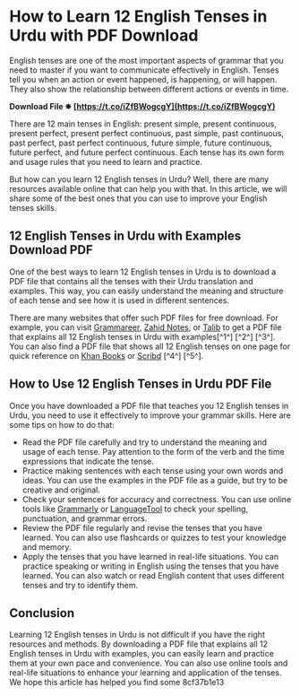 # How to Learn 12 English Tenses in Urdu with PDF Download
 
English tenses are one of the most important aspects of grammar that you need to master if you want to communicate effectively in English. Tenses tell you when an action or event happened, is happening, or will happen. They also show the relationship between different actions or events in time.
 
**Download File ✵ [https://t.co/iZfBWogcgY](https://t.co/iZfBWogcgY)**


 
There are 12 main tenses in English: present simple, present continuous, present perfect, present perfect continuous, past simple, past continuous, past perfect, past perfect continuous, future simple, future continuous, future perfect, and future perfect continuous. Each tense has its own form and usage rules that you need to learn and practice.
 
But how can you learn 12 English tenses in Urdu? Well, there are many resources available online that can help you with that. In this article, we will share some of the best ones that you can use to improve your English tenses skills.
 
## 12 English Tenses in Urdu with Examples Download PDF
 
One of the best ways to learn 12 English tenses in Urdu is to download a PDF file that contains all the tenses with their Urdu translation and examples. This way, you can easily understand the meaning and structure of each tense and see how it is used in different sentences.
 
There are many websites that offer such PDF files for free download. For example, you can visit [Grammareer](https://www.grammareer.com/tenses-made-easy), [Zahid Notes](https://www.zahidenotes.com/2022/11/12-tenses-english-tenses-pdf-in-urdu.html), or [Talib](https://talib.pk/materialdetail/learn-english-grammar-tenses-in-urdu-basics) to get a PDF file that explains all 12 English tenses in Urdu with examples[^1^] [^2^] [^3^]. You can also find a PDF file that shows all 12 English tenses on one page for quick reference on [Khan Books](https://www.khanbooks.net/2021/06/12-Tenses-in-Urdu-PDF.html) or [Scribd](https://www.scribd.com/document/362799988/Tenses-in-Urdu-pdf) [^4^] [^5^].
 
## How to Use 12 English Tenses in Urdu PDF File
 
Once you have downloaded a PDF file that teaches you 12 English tenses in Urdu, you need to use it effectively to improve your grammar skills. Here are some tips on how to do that:
 
- Read the PDF file carefully and try to understand the meaning and usage of each tense. Pay attention to the form of the verb and the time expressions that indicate the tense.
- Practice making sentences with each tense using your own words and ideas. You can use the examples in the PDF file as a guide, but try to be creative and original.
- Check your sentences for accuracy and correctness. You can use online tools like [Grammarly](https://www.grammarly.com/) or [LanguageTool](https://languagetool.org/) to check your spelling, punctuation, and grammar errors.
- Review the PDF file regularly and revise the tenses that you have learned. You can also use flashcards or quizzes to test your knowledge and memory.
- Apply the tenses that you have learned in real-life situations. You can practice speaking or writing in English using the tenses that you have learned. You can also watch or read English content that uses different tenses and try to identify them.

## Conclusion
 
Learning 12 English tenses in Urdu is not difficult if you have the right resources and methods. By downloading a PDF file that explains all 12 English tenses in Urdu with examples, you can easily learn and practice them at your own pace and convenience. You can also use online tools and real-life situations to enhance your learning and application of the tenses. We hope this article has helped you find some
 8cf37b1e13
 
